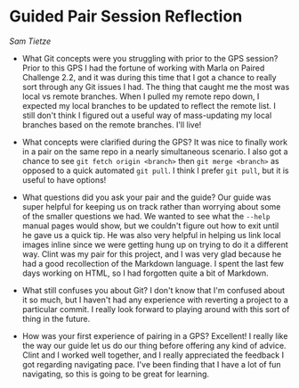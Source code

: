 # Guided Pair Session Reflection
*Sam Tietze*

* What Git concepts were you struggling with prior to the GPS session?
  Prior to this GPS I had the fortune of working with Marla on Paired Challenge 2.2, and it was during this time that I got a chance to really sort through any Git issues I had. The thing that caught me the most was local vs remote branches. When I pulled my remote repo down, I expected my local branches to be updated to reflect the remote list. I still don't think I figured out a useful way of mass-updating my local branches based on the remote branches. I'll live!

* What concepts were clarified during the GPS?
  It was nice to finally work in a pair on the same repo in a nearly simultaneous scenario. I also got a chance to see `git fetch origin <branch>` then `git merge <branch>` as opposed to a quick automated `git pull`. I think I prefer `git pull`, but it is useful to have options!

* What questions did you ask your pair and the guide?
  Our guide was super helpful for keeping us on track rather than worrying about some of the smaller questions we had. We wanted to see what the `--help` manual pages would show, but we couldn't figure out how to exit until he gave us a quick tip. He was also very helpful in helping us link local images inline since we were getting hung up on trying to do it a different way.
  Clint was my pair for this project, and I was very glad because he had a good recollection of the Markdown language. I spent the last few days working on HTML, so I had forgotten quite a bit of Markdown.

* What still confuses you about Git?
  I don't know that I'm confused about it so much, but I haven't had any experience with reverting a project to a particular commit. I really look forward to playing around with this sort of thing in the future.

* How was your first experience of pairing in a GPS?
  Excellent! I really like the way our guide let us do our thing before offering any kind of advice. Clint and I worked well together, and I really appreciated the feedback I got regarding navigating pace. I've been finding that I have a lot of fun navigating, so this is going to be great for learning.